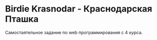 # Birdie Krasnodar - Краснодарская Пташка 

Самостаятельное задание по web программирования с 4 курса.



